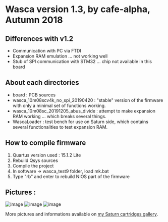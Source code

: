 # Wasca version 1.3, by cafe-alpha, Autumn 2018

## Differences with v1.2
 - Communication with PC via FTDI
 - Expansion RAM emulation ... not working well
 - Stub of SPI communication with STM32 ... chip not available in this board

## About each directories
 - board : PCB sources
 - wasca_10m08scv4k_no_spi_20190420 : "stable" version of the firmware with only a minimal set of functions working.
 - wasca_10m08sc_20191205_abus_divide : attempt to make expansion RAM working ... which breaks several things.
 - WascaLoader : test bench for use on Saturn side, which contains several functionalities to test expansion RAM.

## How to compile firmware
 1. Quartus version used : 15.1.2 Lite
 2. Rebuild Qsys sources
 3. Compile the project
 4. In software -> wasca_test9 folder, load mk.bat
 5. Type "rb" and enter to rebuild NIOS part of the firmware

## Pictures :
![image](https://github.com/cafe-alpha/wascafe/blob/master/v13/20181022_wasca_xrider.jpg)
![image](https://github.com/cafe-alpha/wascafe/blob/master/v13/20190405_wasca_almost_signature.jpg)
![image](https://github.com/cafe-alpha/wascafe/blob/master/v13/20191211_chuntest_8b.jpg)

More pictures and informations available on [my Saturn cartridges gallery](https://ppcenter.webou.net/satcart/gallery/#revw13).

